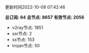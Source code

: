 更新时间2022-10-08 07:42:46

**总订阅: 64**
**总节点: 8657**
**有效节点: 2056**
- v2ray节点: 1851
- ssr节点: 2
- ss节点: 153
- trojan节点: 50
